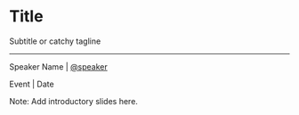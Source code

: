 <!-- .slide: data-background-image="images/citynetwork-logo.svg"  data-background-size="10% 10%" data-background-position="90% 90%" -->
# Title

Subtitle or catchy tagline

* * *

Speaker Name | [@speaker](https://twitter.com/speaker)

Event | Date

Note: Add introductory slides here.
